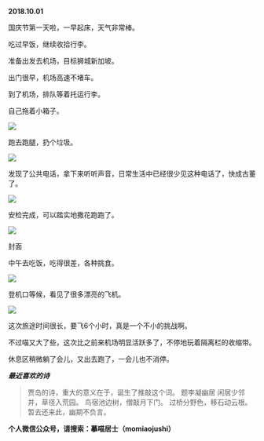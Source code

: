 
          
            
**2018.10.01**

国庆节第一天啦，一早起床，天气非常棒。

吃过早饭，继续收拾行李。

准备出发去机场，目标狮城新加坡。

出门很早，机场高速不堵车。

到了机场，排队等着托运行李。

自己拖着小箱子。




![](//upload-images.jianshu.io/upload_images/51001-46512e3a16ccd275.jpg)




跑去跑腿，扔个垃圾。




![](//upload-images.jianshu.io/upload_images/51001-1ecb0006e9dcf8cc.jpg)




发现了公共电话，拿下来听听声音，日常生活中已经很少见这种电话了，快成古董了。




![](//upload-images.jianshu.io/upload_images/51001-463d71869d0bf6bd.jpg)




安检完成，可以踏实地撒花跑跑了。




![](//upload-images.jianshu.io/upload_images/51001-321b9bc6bdc9e76d.jpg)

封面


中午去吃饭，吃得很差，各种挑食。




![](//upload-images.jianshu.io/upload_images/51001-a93ff2c88bb4afb2.jpg)




登机口等候，看见了很多漂亮的飞机。




![](//upload-images.jianshu.io/upload_images/51001-89bd24d0def8eadd.jpg)




这次旅途时间很长，要飞6个小时，真是一个不小的挑战啊。

不过喵又大了些，这次比之前来机场明显活跃多了，不停地玩着隔离栏的收缩带。

休息区稍微躺了会儿，又出去跑了，一会儿也不消停。


***最近喜欢的诗***
>贾岛的诗，重大的意义在于，诞生了推敲这个词。
题李凝幽居
闲居少邻并，草径入荒园。
鸟宿池边树，僧敲月下门。
过桥分野色，移石动云根。
暂去还来此，幽期不负言。




**个人微信公众号，请搜索：摹喵居士（momiaojushi）**

          
        
